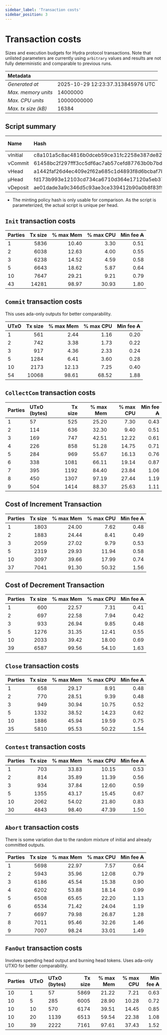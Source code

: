 ```yaml
--- 
sidebar_label: 'Transaction costs' 
sidebar_position: 3 
--- 
```


# Transaction costs 

Sizes and execution budgets for Hydra protocol transactions. Note that unlisted parameters are currently using `arbitrary` values and results are not fully deterministic and comparable to previous runs.

| Metadata | |
| :--- | :--- |
| _Generated at_ | 2025-10-29 12:23:37.313845976 UTC |
| _Max. memory units_ | 14000000 |
| _Max. CPU units_ | 10000000000 |
| _Max. tx size (kB)_ | 16384 |

## Script summary

| Name   | Hash | Size (Bytes) 
| :----- | :--- | -----------: 
| νInitial | c8a101a5c8ac4816b0dceb59ce31fc2258e387de828f02961d2f2045 | 2652 | 
| νCommit | 61458bc2f297fff3cc5df6ac7ab57cefd87763b0b7bd722146a1035c | 685 | 
| νHead | a1442faf26d4ec409e2f62a685c1d4893f8d6bcbaf7bcb59d6fa1340 | 14599 | 
| μHead | fd173b993e12103cd734ca6710d364e17120a5eb37a224c64ab2b188* | 5284 | 
| νDeposit | ae01dade3a9c346d5c93ae3ce339412b90a0b8f83f94ec6baa24e30c | 1102 | 

* The minting policy hash is only usable for comparison. As the script is parameterized, the actual script is unique per head.

## `Init` transaction costs

| Parties | Tx size | % max Mem | % max CPU | Min fee ₳ |
| :------ | ------: | --------: | --------: | --------: |
| 1| 5836 | 10.40 | 3.30 | 0.51 |
| 2| 6038 | 12.63 | 4.00 | 0.55 |
| 3| 6238 | 14.52 | 4.59 | 0.58 |
| 5| 6643 | 18.62 | 5.87 | 0.64 |
| 10| 7647 | 29.21 | 9.21 | 0.79 |
| 43| 14281 | 98.97 | 30.93 | 1.80 |


## `Commit` transaction costs
 This uses ada-only outputs for better comparability.

| UTxO | Tx size | % max Mem | % max CPU | Min fee ₳ |
| :--- | ------: | --------: | --------: | --------: |
| 1| 561 | 2.44 | 1.16 | 0.20 |
| 2| 742 | 3.38 | 1.73 | 0.22 |
| 3| 917 | 4.36 | 2.33 | 0.24 |
| 5| 1284 | 6.41 | 3.60 | 0.28 |
| 10| 2173 | 12.13 | 7.25 | 0.40 |
| 54| 10068 | 98.61 | 68.52 | 1.88 |


## `CollectCom` transaction costs

| Parties | UTxO (bytes) |Tx size | % max Mem | % max CPU | Min fee ₳ |
| :------ | :----------- |------: | --------: | --------: | --------: |
| 1 | 57 | 525 | 25.20 | 7.30 | 0.43 |
| 2 | 114 | 636 | 32.30 | 9.40 | 0.51 |
| 3 | 169 | 747 | 42.51 | 12.22 | 0.61 |
| 4 | 226 | 858 | 51.28 | 14.75 | 0.71 |
| 5 | 284 | 969 | 55.67 | 16.13 | 0.76 |
| 6 | 338 | 1081 | 66.11 | 19.14 | 0.87 |
| 7 | 395 | 1192 | 84.40 | 23.84 | 1.06 |
| 8 | 450 | 1307 | 97.19 | 27.44 | 1.19 |
| 9 | 504 | 1414 | 88.37 | 25.63 | 1.11 |


## Cost of Increment Transaction

| Parties | Tx size | % max Mem | % max CPU | Min fee ₳ |
| :------ | ------: | --------: | --------: | --------: |
| 1| 1803 | 24.00 | 7.62 | 0.48 |
| 2| 1883 | 24.44 | 8.41 | 0.49 |
| 3| 2059 | 27.02 | 9.79 | 0.53 |
| 5| 2319 | 29.93 | 11.94 | 0.58 |
| 10| 3097 | 39.66 | 17.99 | 0.74 |
| 37| 7041 | 91.30 | 50.32 | 1.56 |


## Cost of Decrement Transaction

| Parties | Tx size | % max Mem | % max CPU | Min fee ₳ |
| :------ | ------: | --------: | --------: | --------: |
| 1| 600 | 22.57 | 7.31 | 0.41 |
| 2| 697 | 22.58 | 7.94 | 0.42 |
| 3| 933 | 26.94 | 9.85 | 0.48 |
| 5| 1276 | 31.35 | 12.41 | 0.55 |
| 10| 2033 | 39.42 | 18.00 | 0.69 |
| 39| 6587 | 99.56 | 54.10 | 1.63 |


## `Close` transaction costs

| Parties | Tx size | % max Mem | % max CPU | Min fee ₳ |
| :------ | ------: | --------: | --------: | --------: |
| 1| 658 | 29.17 | 8.91 | 0.48 |
| 2| 770 | 28.51 | 9.39 | 0.48 |
| 3| 949 | 30.94 | 10.75 | 0.52 |
| 5| 1332 | 38.52 | 14.23 | 0.62 |
| 10| 1886 | 45.94 | 19.59 | 0.75 |
| 35| 5810 | 95.53 | 50.22 | 1.54 |


## `Contest` transaction costs

| Parties | Tx size | % max Mem | % max CPU | Min fee ₳ |
| :------ | ------: | --------: | --------: | --------: |
| 1| 703 | 33.83 | 10.15 | 0.53 |
| 2| 814 | 35.89 | 11.39 | 0.56 |
| 3| 934 | 37.84 | 12.60 | 0.59 |
| 5| 1355 | 43.17 | 15.45 | 0.67 |
| 10| 2062 | 54.02 | 21.80 | 0.83 |
| 30| 4843 | 98.40 | 47.39 | 1.50 |


## `Abort` transaction costs
There is some variation due to the random mixture of initial and already committed outputs.

| Parties | Tx size | % max Mem | % max CPU | Min fee ₳ |
| :------ | ------: | --------: | --------: | --------: |
| 1| 5698 | 22.97 | 7.57 | 0.64 |
| 2| 5943 | 35.96 | 12.08 | 0.79 |
| 3| 6186 | 45.54 | 15.38 | 0.90 |
| 4| 6202 | 53.88 | 18.14 | 0.99 |
| 5| 6508 | 65.65 | 22.20 | 1.13 |
| 6| 6534 | 71.42 | 24.04 | 1.19 |
| 7| 6697 | 79.98 | 26.87 | 1.28 |
| 8| 7011 | 95.46 | 32.26 | 1.46 |
| 9| 7007 | 98.24 | 33.01 | 1.49 |


## `FanOut` transaction costs
Involves spending head output and burning head tokens. Uses ada-only UTXO for better comparability.

| Parties | UTxO  | UTxO (bytes) | Tx size | % max Mem | % max CPU | Min fee ₳ |
| :------ | :---- | :----------- | ------: | --------: | --------: | --------: |
| 10 | 1 | 57 | 5869 | 21.22 | 7.21 | 0.63 |
| 10 | 5 | 285 | 6005 | 28.90 | 10.28 | 0.72 |
| 10 | 10 | 570 | 6174 | 39.51 | 14.45 | 0.85 |
| 10 | 20 | 1139 | 6513 | 59.54 | 22.38 | 1.08 |
| 10 | 39 | 2222 | 7161 | 97.61 | 37.43 | 1.52 |

